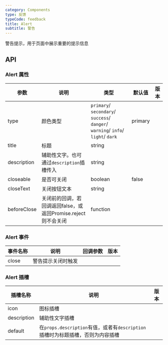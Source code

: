 ```yaml
---
category: Components
type: 反馈
typeCode: feedback
title: Alert
subtitle: 警告
---
```


警告提示，用于页面中展示重要的提示信息

## API

### Alert 属性

| 参数       | 说明                                       | 类型                                                                              | 默认值        | 版本  |
|----------|------------------------------------------|---------------------------------------------------------------------------------|------------|-----|
| type     | 颜色类型                                     | `primary`/ `secondary`/ `success`/ `danger`/ `warning`/ `info`/ `light`/ `dark` | primary    |     |
| title     | 标题                                       | string                                                                          |     |     |
| description     | 辅助性文字。也可通过`description`插槽传入              | string                                                                          |     |     |
| closeable     | 是否可关闭                                    | boolean                                                                         | false      |     |
| closeText   | 关闭按钮文本                                   | string                                                                          |      |     |
| beforeClose   | 关闭前的回调，若回调返回false，或返回Promise.reject则不会关闭 | function                                                                        |      |     |


### Alert 事件

| 事件名称  | 说明         | 回调参数    | 版本    |
|-------|------------| ----------- |-------|
| close | 警告提示关闭时触发  |  |       |

### Alert 插槽

| 插槽名称        | 说明                                                      | 版本  |
|-------------|---------------------------------------------------------|-----|
| icon        | 图标插槽                                                    |     |
| description | 辅助性文字插槽                                                 |     |
| default     | 在`props.description`有值，或者有`description`插槽时为标题插槽，否则为内容插槽 |     |
